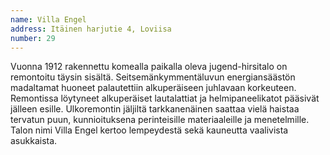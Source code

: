 ```yaml
---
name: Villa Engel
address: Itäinen harjutie 4, Loviisa
number: 29
---
```

Vuonna 1912 rakennettu komealla paikalla oleva jugend-hirsitalo on remontoitu täysin sisältä. Seitsemänkymmentäluvun energiansäästön madaltamat huoneet palautettiin alkuperäiseen juhlavaan korkeuteen. Remontissa löytyneet alkuperäiset lautalattiat ja helmipaneelikatot pääsivät jälleen esille. Ulkoremontin jäljiltä tarkkanenäinen saattaa vielä haistaa tervatun puun, kunnioituksena perinteisille materiaaleille ja menetelmille. Talon nimi Villa Engel kertoo lempeydestä sekä kauneutta vaalivista asukkaista. 
